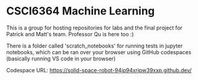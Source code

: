 # CSCI6364 Machine Learning 
This is a group for hosting repositories for labs and the final project for Patrick and Matt's team. 
Professor Qu is here too :) 

There is a folder called 'scratch_notebooks' for running tests in jupyter notebooks, which can be ran over your browser using GitHub codespaces (basically running VS code in your browser)

Codespace URL: https://solid-space-robot-94jp94xrjpw39xxp.github.dev/